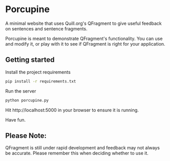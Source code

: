 # Porcupine

A minimal website that uses Quill.org's QFragment to give useful feedback on
sentences and sentence fragments.

Porcupine is meant to demonstrate QFragment's functionality.  You can use and
modify it, or play with it to see if QFragment is right for your application.


## Getting started

Install the project requirements
```bash
pip install -r requirements.txt
```

Run the server
```bash
python porcupine.py
```

Hit http://localhost:5000 in your browser to ensure it is running.

Have fun.

## Please Note:

QFragment is still under rapid development and feedback may not always be
accurate. Please remember this when deciding whether to use it.
